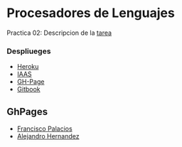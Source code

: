Procesadores de Lenguajes
==
Practica 02: Descripcion de la [tarea](https://casianorodriguezleon.gitbooks.io/ull-esit-1617/practicas/practicatareasiniciales2.html)

### Despliueges
 - [Heroku](https://nodejs-fran-ale.herokuapp.com)
 - [IAAS](https://10.6.129.208:8080)
 - [GH-Page](https://ull-esit-pl-1617.github.io/primeros-pasos-en-nodejs-fran-ale/)
 - [Gitbook](https://franjpr.gitbooks.io/primeros-pasos-en-nodejs-fran-ale/content/)

## GhPages
  - [Francisco Palacios](https://franjpr.github.com)
  - [Alejandro Hernandez](https://alehdezp.github.com)
